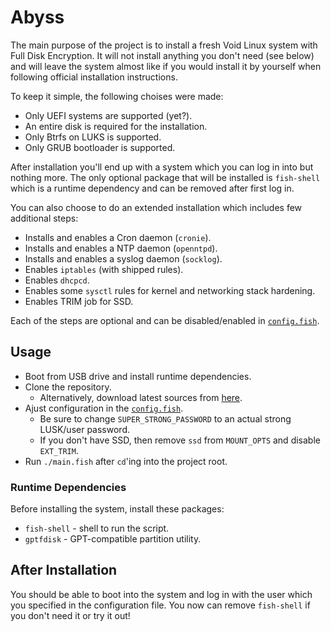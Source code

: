 # Abyss

The main purpose of the project is to install a fresh Void Linux system with
Full Disk Encryption. It will not install anything you don't need (see below)
and will leave the system almost like if you would install it by yourself when
following official installation instructions.

To keep it simple, the following choises were made:

- Only UEFI systems are supported (yet?).
- An entire disk is required for the installation.
- Only Btrfs on LUKS is supported.
- Only GRUB bootloader is supported.

After installation you'll end up with a system which you can log in into but 
nothing more. The only optional package that will be installed is `fish-shell`
which is a runtime dependency and can be removed after first log in.

You can also choose to do an extended installation which includes few additional
steps:

- Installs and enables a Cron daemon (`cronie`).
- Installs and enables a NTP daemon (`openntpd`).
- Installs and enables a syslog daemon (`socklog`).
- Enables `iptables` (with shipped rules).
- Enables `dhcpcd`.
- Enables some `sysctl` rules for kernel and networking stack hardening.
- Enables TRIM job for SSD.

Each of the steps are optional and can be disabled/enabled in [`config.fish`](config.fish).

## Usage

- Boot from USB drive and install runtime dependencies.
- Clone the repository.
  - Alternatively, download latest sources from [here](https://github.com/rabbitinspace/abyss/archive/master.zip).
- Ajust configuration in the [`config.fish`](config.fish).
  - Be sure to change `SUPER_STRONG_PASSWORD` to an actual strong LUSK/user password.
  - If you don't have SSD, then remove `ssd` from `MOUNT_OPTS` and disable `EXT_TRIM`.
- Run `./main.fish` after `cd`'ing into the project root.

### Runtime Dependencies

Before installing the system, install these packages:

- `fish-shell` - shell to run the script.
- `gptfdisk` - GPT-compatible partition utility.

## After Installation

You should be able to boot into the system and log in with the user which you
specified in the configuration file. You now can remove `fish-shell` if you
don't need it or try it out!
